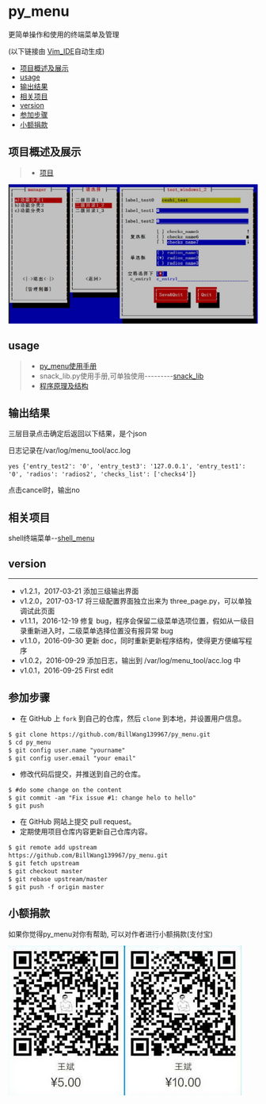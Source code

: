 # py_menu

更简单操作和使用的终端菜单及管理

(以下链接由 [Vim_IDE](https://github.com/BillWang139967/Vim)自动生成)

* [项目概述及展示](#项目概述及展示)
* [usage](#usage)
* [输出结果](#输出结果)
* [相关项目](#相关项目)
* [version](#version)
* [参加步骤](#参加步骤)
* [小额捐款](#小额捐款)

## 项目概述及展示

> * [项目](docs/project.md)

![Screenshot](images/test.jpg)

## usage

> * [py_menu使用手册](docs/usage.md)
> * snack_lib.py使用手册,可单独使用---------[snack_lib](docs/snack_lib.md)
> * [程序原理及结构](docs/arch.md)

## 输出结果

三层目录点击确定后返回以下结果，是个json

日志记录在/var/log/menu_tool/acc.log
```
yes {'entry_test2': '0', 'entry_test3': '127.0.0.1', 'entry_test1': '0', 'radios': 'radios2', 'checks_list': ['checks4']}
```
点击cancel时，输出no

## 相关项目

shell终端菜单--[shell_menu](https://github.com/BillWang139967/shell_menu.git)

## version
----
* v1.2.1，2017-03-21 添加三级输出界面
* v1.2.0，2017-03-17 将三级配置界面独立出来为 three_page.py，可以单独调试此页面
* v1.1.1，2016-12-19 修复 bug，程序会保留二级菜单选项位置，假如从一级目录重新进入时，二级菜单选择位置没有报异常 bug
* v1.1.0，2016-09-30 更新 doc，同时重新更新程序结构，使得更方便编写程序
* v1.0.2，2016-09-29 添加日志，输出到 /var/log/menu_tool/acc.log 中
* v1.0.1，2016-09-25 First edit

## 参加步骤

* 在 GitHub 上 `fork` 到自己的仓库，然后 `clone` 到本地，并设置用户信息。
```
$ git clone https://github.com/BillWang139967/py_menu.git
$ cd py_menu
$ git config user.name "yourname"
$ git config user.email "your email"
```
* 修改代码后提交，并推送到自己的仓库。
```
$ #do some change on the content
$ git commit -am "Fix issue #1: change helo to hello"
$ git push
```
* 在 GitHub 网站上提交 pull request。
* 定期使用项目仓库内容更新自己仓库内容。
```
$ git remote add upstream https://github.com/BillWang139967/py_menu.git
$ git fetch upstream
$ git checkout master
$ git rebase upstream/master
$ git push -f origin master
```
## 小额捐款

如果你觉得py_menu对你有帮助, 可以对作者进行小额捐款(支付宝)

![Screenshot](images/5.jpg)
